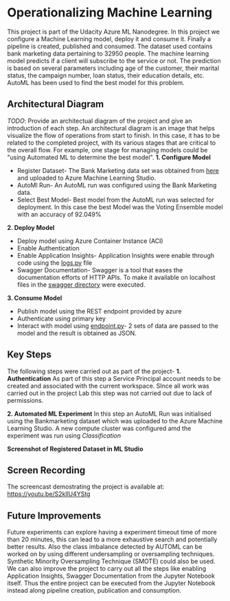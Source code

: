 # Operationalizing Machine Learning
This project is part of the Udacity Azure ML Nanodegree. In this project we configure a Machine Learning model, deploy it and consume it. Finally a pipeline is created, published and consumed. The dataset used contains bank marketing data pertaining to 32950 people. The machine learning model predicts if a client will subscribe to the service or not. The prediction is based on several parameters including age of the customer, their marital status, the campaign number, loan status, their education details, etc. AutoML has been used to find the best model for this problem.

## Architectural Diagram
*TODO*: Provide an architectual diagram of the project and give an introduction of each step. An architectural diagram is an image that helps visualize the flow of operations from start to finish. In this case, it has to be related to the completed project, with its various stages that are critical to the overall flow. For example, one stage for managing models could be "using Automated ML to determine the best model". 
**1. Configure Model**
- Register Dataset- The Bank Marketing data set was obtained from [here](https://automlsamplenotebookdata.blob.core.windows.net/automl-sample-notebook-data/bankmarketing_train.csv) and uploaded to Azure Machine Learning Studio.
- AutoMl Run- An AutoML run was configured using the Bank Marketing data.
- Select Best Model- Best model from the AutoML run was selected for deployment. In this case the best Model was the Voting Ensemble model with an accuracy of 92.049%

**2. Deploy Model**
- Deploy model using Azure Container Instance (ACI)
- Enable Authentication
- Enable Application Insights- Application Insights were enable through code using the [logs.py](https://github.com/neha7598/azure-ml-project2/blob/main/logs.py) file 
- Swagger Documentation- Swagger is a tool that eases the documentation efforts of HTTP APIs. To make it available on localhost files in the [swagger directory](https://github.com/neha7598/azure-ml-project2/tree/main/swagger) were executed.

**3. Consume Model**
- Publish model using the REST endpoint provided by azure
- Authenticate using primary key
- Interact with model using [endpoint.py](https://github.com/neha7598/azure-ml-project2/blob/main/endpoint.py)- 2 sets of data are passed to the model and the result is obtained as JSON.  

## Key Steps
The following steps were carried out as part of the project- 
**1. Authentication**
As part of this step a Service Principal account needs to be created and associated with the current workspace. SInce all work was carried out in the project Lab this step was not carried out due to lack of permissions. 

**2. Automated ML Experiment**
In this step an AutoML Run was initialised using the Bankmarketing dataset which was uploaded to the Azure Machine Learning Studio. A new compute cluster was configured amd the experiment was run using *Classification*

**Screenshot of Registered Dataset in ML Studio**



## Screen Recording
The screencast demostrating the project is available at: https://youtu.be/S2kllU4YStg

## Future Improvements
Future experiments can explore having a experiment timeout time of more than 20 minutes, this can lead to a more exhaustive search and potentially better results. Also the class imbalance detected by AUTOML can be worked on by using different undersampling or oversampling techniques. Synthetic Minority Oversampling Technique (SMOTE) could also be used. We can also improve the project to carry out all the steps like enabling Application Insights, Swagger Documentation from the Jupyter Notebook itself. Thus the entire project can be executed from the Jupyter Notebook instead along pipeline creation, publication and consumption. 
